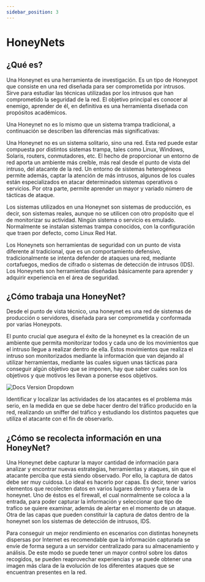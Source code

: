 ```yaml
---
sidebar_position: 3
---
```


# HoneyNets

## ¿Qué es?

Una Honeynet es una herramienta de investigación. Es un tipo de Honeypot que consiste en una red diseñada para ser comprometida por intrusos. Sirve para estudiar las técnicas utilizadas por los intrusos que han comprometido la seguridad de la red. El objetivo principal es conocer al enemigo, aprender de él, en definitiva es una herramienta diseñada con propósitos académicos. 

Una Honeynet no es lo mismo que un sistema trampa tradicional, a continuación se describen las diferencias más significativas: 

Una Honeynet no es un sistema solitario, sino una red. Esta red puede estar compuesta por distintos sistemas trampa, tales como Linux, Windows, Solaris, routers, conmutadores, etc. El hecho de proporcionar un entorno de red aporta un ambiente más creíble, más real desde el punto de vista del intruso, del atacante de la red. Un entorno de sistemas heterogéneos permite además, captar la atención de más intrusos, algunos de los cuales están especializados en atacar determinados sistemas operativos o servicios. Por otra parte, permite aprender un mayor y variado número de tácticas de ataque. 

Los sistemas utilizados en una Honeynet son sistemas de producción, es decir, son sistemas reales, aunque no se utilicen con otro propósito que el de monitorizar su actividad. Ningún sistema o servicio es emulado. Normalmente se instalan sistemas trampa conocidos, con la configuración que traen por defecto, como Linux Red Hat.

Los Honeynets son herramientas de seguridad con un punto de vista diferente al tradicional, que es un comportamiento defensivo,  tradicionalmente se intenta defender de ataques una red, mediante cortafuegos, medios de cifrado o sistemas de detección de intrusos (IDS). Los Honeynets son herramientas diseñadas básicamente para aprender y adquirir experiencia en el área de seguridad. 

## ¿Cómo trabaja una HoneyNet?

Desde el punto de vista técnico, una honeynet es una red de sistemas de producción o servidores, diseñada para ser comprometida y conformada por varias Honeypots. 

El punto crucial que asegura el éxito de la honeynet es la creación de un ambiente que permita monitorizar todos y cada uno de los movimientos que el intruso llegue a realizar dentro de ella. Estos movimientos que realiza el intruso son monitorizados mediante la información que van dejando al utilizar herramientas, mediante las cuales siguen unas tácticas para conseguir algún objetivo que se imponen, hay que saber cuales son los objetivos y que motivos les llevan a ponerse esos objetivos.

![Docs Version Dropdown](/img/data-communication-security/HoneyNet.png)

Identificar y localizar las actividades de los atacantes es el problema más serio, en la medida en que se debe hacer dentro del tráfico producido en la red, realizando un sniffer del tráfico y estudiando los distintos paquetes que utiliza el atacante con el fin de observarlo. 

## ¿Cómo se recolecta información en una HoneyNet?

Una Honeynet debe capturar la mayor cantidad de información para analizar y encontrar nuevas estrategias, herramientas y ataques, sin que el atacante perciba que está siendo observado. Por ello, la captura de datos debe ser muy cuidosa. Lo ideal es hacerlo por capas. Es decir, tener varios elementos que recolecten datos en varios lugares dentro y fuera de la honeynet. Uno de éstos es el firewall, el cual normalmente se coloca a la entrada, para poder capturar la información y seleccionar que tipo de trafico se quiere examinar, además de alertar en el momento de un ataque. Otra de las capas que pueden constituir la captura de datos dentro de la honeynet son los sistemas de detección de intrusos, IDS.

Para conseguir un mejor rendimiento en escenarios con distintas honeynets dispersas por Internet es recomendable que la información capturada se envíe de forma segura a un servidor centralizado para su almacenamiento y análisis. De este modo se puede tener un mayor control sobre los datos recogidos, se pueden reaprovechar experiencias y se puede obtener una imagen más clara de la evolución de los diferentes ataques que se encuentran presentes en la red.